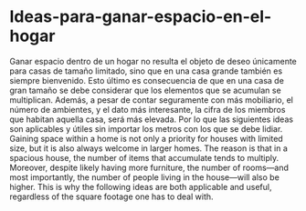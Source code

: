 # Ideas-para-ganar-espacio-en-el-hogar
Ganar espacio dentro de un hogar no resulta el objeto de deseo únicamente para casas de tamaño limitado, sino que en una casa grande también es siempre bienvenido. Esto último es consecuencia de que en una casa de gran tamaño se debe considerar que los elementos que se acumulan se multiplican.
Además, a pesar de contar seguramente con más mobiliario, el número de ambientes, y el dato más interesante, la cifra de los miembros que habitan aquella casa, será más elevada. Por lo que las siguientes ideas son aplicables y útiles sin importar los metros con los que se debe lidiar.
Gaining space within a home is not only a priority for houses with limited size, but it is also always welcome in larger homes. The reason is that in a spacious house, the number of items that accumulate tends to multiply.
Moreover, despite likely having more furniture, the number of rooms—and most importantly, the number of people living in the house—will also be higher. This is why the following ideas are both applicable and useful, regardless of the square footage one has to deal with.


